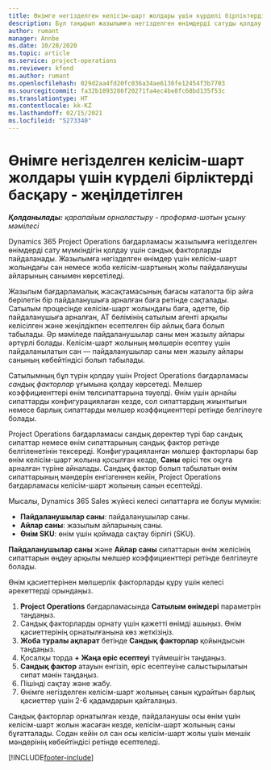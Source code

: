 ```yaml
---
title: Өнімге негізделген келісім-шарт жолдары үшін күрделі бірліктерді басқару - жеңілдетілген
description: Бұл тақырып жазылымға негізделген өнімдерді сатуды қолдау туралы ақпарат береді.
author: rumant
manager: Annbe
ms.date: 10/28/2020
ms.topic: article
ms.service: project-operations
ms.reviewer: kfend
ms.author: rumant
ms.openlocfilehash: 029d2aa4fd20fc036a34ae6136fe12454f3b7703
ms.sourcegitcommit: fa32b1893286f20271fa4ec4be8fc68bd135f53c
ms.translationtype: HT
ms.contentlocale: kk-KZ
ms.lasthandoff: 02/15/2021
ms.locfileid: "5273340"
---
```

# <a name="manage-complex-units-for-product-based-contract-lines---lite"></a>Өнімге негізделген келісім-шарт жолдары үшін күрделі бірліктерді басқару - жеңілдетілген

_**Қолданылады:** қарапайым орналастыру - проформа-шотын ұсыну мәмілесі_

Dynamics 365 Project Operations бағдарламасы жазылымға негізделген өнімдерді сату мүмкіндігін қолдау үшін сандық факторларды пайдаланады. Жазылымға негізделген өнімдер үшін келісім-шарт жолындағы сан немесе жоба келісім-шартының жолы пайдаланушы айларының санымен көрсетіледі.

Жазылым бағдарламалық жасақтамасының бағасы каталогта бір айға берілетін бір пайдаланушыға арналған баға ретінде сақталады. Сатылым процесінде келісім-шарт жолындағы баға, әдетте, бір пайдаланушыға арналған, АТ бөлімінің сатылым агенті арқылы келісілген және жеңілдікпен есептелген бір айлық баға болып табылады. Әр мәміледе пайдаланушылар саны мен жазылу айлары әртүрлі болады. Келісім-шарт жолының мөлшерін есептеу үшін пайдаланылатын сан — пайдаланушылар саны мен жазылу айлары санының көбейтіндісі болып табылады.

Сатылымның бұл түрін қолдау үшін Project Operations бағдарламасы *сандық факторлар* ұғымына қолдау көрсетеді. Мөлшер коэффициенттері өнім төлсипаттарына тәуелді. Өнім үшін арнайы сипаттарды конфигурациялаған кезде, сол сипаттардың жиынтығын немесе барлық сипаттарды мөлшер коэффициенттері ретінде белгілеуге болады.

Project Operations бағдарламасы сандық деректер түрі бар сандық сипаттар немесе өнім сипаттарының сандық фактор ретінде белгіленетінін тексереді. Конфигурацияланған мөлшер факторлары бар өнім келісім-шарт жолына қосылған кезде, **Саны** өрісі тек оқуға арналған түріне айналады. Сандық фактор болып табылатын өнім сипаттарының мәндерін енгізгеннен кейін, Project Operations бағдарламасы келісім-шарт жолының санын есептейді.

Мысалы, Dynamics 365 Sales жүйесі келесі сипаттарға ие болуы мүмкін:

- **Пайдаланушылар саны**: пайдаланушылар саны.
- **Айлар саны**: жазылым айларының саны.
- **Өнім SKU**: өнім үшін қоймада сақтау бірлігі (SKU).

**Пайдаланушылар саны** және **Айлар саны** сипаттарын өнім желісінің сипаттарын өңдеу арқылы мөлшер коэффициенттері ретінде белгілеуге болады.

Өнім қасиеттерінен мөлшерлік факторларды құру үшін келесі әрекеттерді орындаңыз.

1. **Project Operations** бағдарламасында **Сатылым өнімдері** параметрін таңдаңыз.
2. Сандық факторларды орнату үшін қажетті өнімді ашыңыз. Өнім қасиеттерінің орнатылғанына көз жеткізіңіз.
3. **Жоба туралы ақпарат** бетінде **Сандық факторлар** қойындысын таңдаңыз.
4. Қосалқы торда **+ Жаңа өріс есептеуі** түймешігін таңдаңыз.
5. **Сандық фактор** атауын енгізіп, өріс есептеуіне салыстырылатын сипат мәнін таңдаңыз.
6. Пішінді сақтау және жабу.
7. Өнімге негізделген келісім-шарт жолының санын құрайтын барлық қасиеттер үшін 2-6 қадамдарын қайталаңыз.

Сандық факторлар орнатылған кезде, пайдаланушы осы өнім үшін келісім-шарт жолын жасаған кезде, келісім-шарт жолының саны бұғатталады. Содан кейін ол сан осы келісім-шарт жолы үшін меншік мәндерінің көбейтіндісі ретінде есептеледі.


[!INCLUDE[footer-include](../../includes/footer-banner.md)]